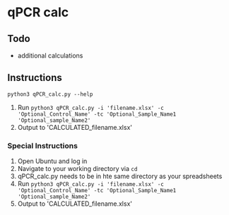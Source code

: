 # qPCR calc

## Todo

- additional calculations

## Instructions

`python3 qPCR_calc.py --help`

1. Run `python3 qPCR_calc.py -i 'filename.xlsx' -c 'Optional_Control_Name' -tc 'Optional_Sample_Name1 'Optional_sample_Name2'`
2. Output to 'CALCULATED_filename.xlsx'

### Special Instructions

1. Open Ubuntu and log in
2. Navigate to your working directory via `cd`
3. qPCR_calc.py needs to be in hte same directory as your spreadsheets
4. Run `python3 qPCR_calc.py -i 'filename.xlsx' -c 'Optional_Control_Name' -tc 'Optional_Sample_Name1 'Optional_sample_Name2'`
5. Output to 'CALCULATED_filename.xlsx'
